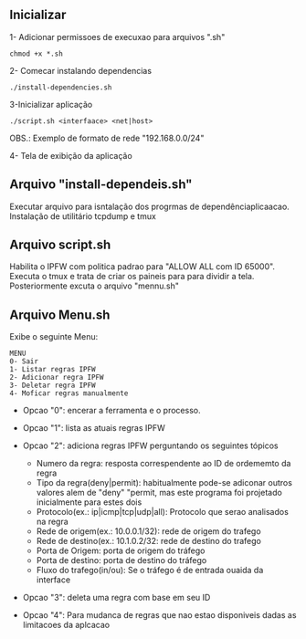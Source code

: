 ## Inicializar

1- Adicionar permissoes de execuxao para arquivos ".sh"

	chmod +x *.sh

2- Comecar instalando dependencias

	./install-dependencies.sh

3-Inicializar aplicação

	./script.sh <interfaace> <net|host>

OBS.: Exemplo de formato de rede "192.168.0.0/24"

4- Tela de exibição da aplicação

	

## Arquivo "install-dependeis.sh"

Executar arquivo para isntalação dos progrmas de dependênciaplicaacao.
Instalação de utilitário tcpdump e tmux

## Arquivo script.sh

Habilita o IPFW com politica padrao para "ALLOW ALL com ID 65000". 
Executa o tmux e trata de criar os paineis para para dividir a tela. 
Posteriormente excuta o arquivo "mennu.sh"

## Arquivo Menu.sh

Exibe o seguinte Menu:

	MENU
	0- Sair
	1- Listar regras IPFW
	2- Adicionar regra IPFW
	3- Deletar regra IPFW
	4- Moficar regras manualmente	


- Opcao "0": encerar a ferramenta e o processo.
- Opcao "1": lista as atuais regras IPFW
- Opcao "2": adiciona regras IPFW perguntando os seguintes tópicos

	- Numero da regra: resposta correspendente ao ID de ordememto da regra
	- Tipo da regra(deny|permit): habitualmente pode-se adiconar outros valores alem de "deny" "permit, mas este programa foi projetado inicialmente para estes dois
	- Protocolo(ex.: ip|icmp|tcp|udp|all): Protocolo que serao analisados na regra
	- Rede de origem(ex.: 10.0.0.1/32): rede de origem do trafego
	- Rede de destino(ex.: 10.1.0.2/32: rede de destino do trafego
	- Porta de Origem: porta de origem do tráfego
	- Porta de destino: porta de destino do tráfego
	- Fluxo do trafego(in/ou): Se o tráfego é de entrada ouaida da interface

- Opcao "3": deleta uma regra com base em seu ID
- Opcao "4": Para mudanca de regras que nao estao disponiveis dadas as limitacoes da aplcacao
